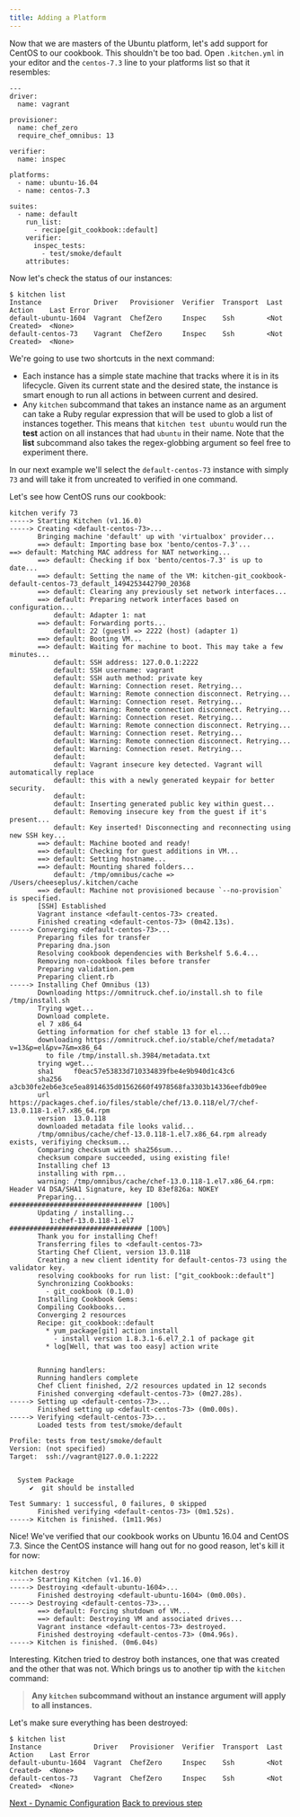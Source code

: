 ```yaml
---
title: Adding a Platform
---
```


Now that we are masters of the Ubuntu platform, let's add support for CentOS to our cookbook. This shouldn't be too bad. Open `.kitchen.yml` in your editor and the `centos-7.3` line to your platforms list so that it resembles:

~~~
---
driver:
  name: vagrant

provisioner:
  name: chef_zero
  require_chef_omnibus: 13

verifier:
  name: inspec

platforms:
  - name: ubuntu-16.04
  - name: centos-7.3

suites:
  - name: default
    run_list:
      - recipe[git_cookbook::default]
    verifier:
      inspec_tests:
        - test/smoke/default
    attributes:
~~~

Now let's check the status of our instances:

~~~
$ kitchen list
Instance             Driver   Provisioner  Verifier  Transport  Last Action    Last Error
default-ubuntu-1604  Vagrant  ChefZero     Inspec    Ssh        <Not Created>  <None>
default-centos-73    Vagrant  ChefZero     Inspec    Ssh        <Not Created>  <None>
~~~

We're going to use two shortcuts in the next command:

* Each instance has a simple state machine that tracks where it is in its lifecycle. Given its current state and the desired state, the instance is smart enough to run all actions in between current and desired.
* Any `kitchen` subcommand that takes an instance name as an argument can take a Ruby regular expression that will be used to glob a list of instances together. This means that `kitchen test ubuntu` would run the **test** action on all instances that had `ubuntu` in their name. Note that the **list** subcommand also takes the regex-globbing argument so feel free to experiment there.

In our next example we'll select the `default-centos-73` instance with simply `73` and will take it from uncreated to verified in one command.

Let's see how CentOS runs our cookbook:

~~~
kitchen verify 73
-----> Starting Kitchen (v1.16.0)
-----> Creating <default-centos-73>...
       Bringing machine 'default' up with 'virtualbox' provider...
       ==> default: Importing base box 'bento/centos-7.3'...
==> default: Matching MAC address for NAT networking...
       ==> default: Checking if box 'bento/centos-7.3' is up to date...
       ==> default: Setting the name of the VM: kitchen-git_cookbook-default-centos-73_default_1494253442790_20368
       ==> default: Clearing any previously set network interfaces...
       ==> default: Preparing network interfaces based on configuration...
           default: Adapter 1: nat
       ==> default: Forwarding ports...
           default: 22 (guest) => 2222 (host) (adapter 1)
       ==> default: Booting VM...
       ==> default: Waiting for machine to boot. This may take a few minutes...
           default: SSH address: 127.0.0.1:2222
           default: SSH username: vagrant
           default: SSH auth method: private key
           default: Warning: Connection reset. Retrying...
           default: Warning: Remote connection disconnect. Retrying...
           default: Warning: Connection reset. Retrying...
           default: Warning: Remote connection disconnect. Retrying...
           default: Warning: Connection reset. Retrying...
           default: Warning: Remote connection disconnect. Retrying...
           default: Warning: Connection reset. Retrying...
           default: Warning: Remote connection disconnect. Retrying...
           default: Warning: Connection reset. Retrying...
           default:
           default: Vagrant insecure key detected. Vagrant will automatically replace
           default: this with a newly generated keypair for better security.
           default:
           default: Inserting generated public key within guest...
           default: Removing insecure key from the guest if it's present...
           default: Key inserted! Disconnecting and reconnecting using new SSH key...
       ==> default: Machine booted and ready!
       ==> default: Checking for guest additions in VM...
       ==> default: Setting hostname...
       ==> default: Mounting shared folders...
           default: /tmp/omnibus/cache => /Users/cheeseplus/.kitchen/cache
       ==> default: Machine not provisioned because `--no-provision` is specified.
       [SSH] Established
       Vagrant instance <default-centos-73> created.
       Finished creating <default-centos-73> (0m42.13s).
-----> Converging <default-centos-73>...
       Preparing files for transfer
       Preparing dna.json
       Resolving cookbook dependencies with Berkshelf 5.6.4...
       Removing non-cookbook files before transfer
       Preparing validation.pem
       Preparing client.rb
-----> Installing Chef Omnibus (13)
       Downloading https://omnitruck.chef.io/install.sh to file /tmp/install.sh
       Trying wget...
       Download complete.
       el 7 x86_64
       Getting information for chef stable 13 for el...
       downloading https://omnitruck.chef.io/stable/chef/metadata?v=13&p=el&pv=7&m=x86_64
         to file /tmp/install.sh.3984/metadata.txt
       trying wget...
       sha1     f0eac57e53833d710334839fbe4e9b940d1c43c6
       sha256   a3cb30fe2eb6e3ce5ea8914635d01562660f4978568fa3303b14336eefdb09ee
       url      https://packages.chef.io/files/stable/chef/13.0.118/el/7/chef-13.0.118-1.el7.x86_64.rpm
       version  13.0.118
       downloaded metadata file looks valid...
       /tmp/omnibus/cache/chef-13.0.118-1.el7.x86_64.rpm already exists, verifiying checksum...
       Comparing checksum with sha256sum...
       checksum compare succeeded, using existing file!
       Installing chef 13
       installing with rpm...
       warning: /tmp/omnibus/cache/chef-13.0.118-1.el7.x86_64.rpm: Header V4 DSA/SHA1 Signature, key ID 83ef826a: NOKEY
       Preparing...                          ################################# [100%]
       Updating / installing...
          1:chef-13.0.118-1.el7              ################################# [100%]
       Thank you for installing Chef!
       Transferring files to <default-centos-73>
       Starting Chef Client, version 13.0.118
       Creating a new client identity for default-centos-73 using the validator key.
       resolving cookbooks for run list: ["git_cookbook::default"]
       Synchronizing Cookbooks:
         - git_cookbook (0.1.0)
       Installing Cookbook Gems:
       Compiling Cookbooks...
       Converging 2 resources
       Recipe: git_cookbook::default
         * yum_package[git] action install
           - install version 1.8.3.1-6.el7_2.1 of package git
         * log[Well, that was too easy] action write


       Running handlers:
       Running handlers complete
       Chef Client finished, 2/2 resources updated in 12 seconds
       Finished converging <default-centos-73> (0m27.28s).
-----> Setting up <default-centos-73>...
       Finished setting up <default-centos-73> (0m0.00s).
-----> Verifying <default-centos-73>...
       Loaded tests from test/smoke/default

Profile: tests from test/smoke/default
Version: (not specified)
Target:  ssh://vagrant@127.0.0.1:2222


  System Package
     ✔  git should be installed

Test Summary: 1 successful, 0 failures, 0 skipped
       Finished verifying <default-centos-73> (0m1.52s).
-----> Kitchen is finished. (1m11.96s)
~~~

Nice! We've verified that our cookbook works on Ubuntu 16.04 and CentOS 7.3. Since the CentOS instance will hang out for no good reason, let's kill it for now:

~~~
kitchen destroy
-----> Starting Kitchen (v1.16.0)
-----> Destroying <default-ubuntu-1604>...
       Finished destroying <default-ubuntu-1604> (0m0.00s).
-----> Destroying <default-centos-73>...
       ==> default: Forcing shutdown of VM...
       ==> default: Destroying VM and associated drives...
       Vagrant instance <default-centos-73> destroyed.
       Finished destroying <default-centos-73> (0m4.96s).
-----> Kitchen is finished. (0m6.04s)
~~~

Interesting. Kitchen tried to destroy both instances, one that was created and the other that was not. Which brings us to another tip with the `kitchen` command:

> **Any `kitchen` subcommand without an instance argument will apply to all instances.**

Let's make sure everything has been destroyed:

~~~
$ kitchen list
Instance             Driver   Provisioner  Verifier  Transport  Last Action    Last Error
default-ubuntu-1604  Vagrant  ChefZero     Inspec    Ssh        <Not Created>  <None>
default-centos-73    Vagrant  ChefZero     Inspec    Ssh        <Not Created>  <None>
~~~

<div class="sidebar--footer">
<a class="button primary-cta" href="dynamic-configuration">Next - Dynamic Configuration</a>
<a class="sidebar--footer--back" href="running-test">Back to previous step</a>
</div>
